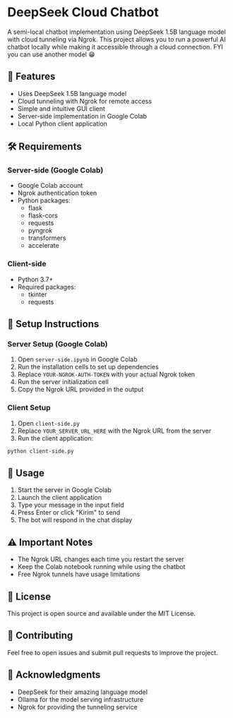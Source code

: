 # DeepSeek Cloud Chatbot

A semi-local chatbot implementation using DeepSeek 1.5B language model with cloud tunneling via Ngrok. This project allows you to run a powerful AI chatbot locally while making it accessible through a cloud connection. FYI you can use another model 😁

## 🌟 Features

- Uses DeepSeek 1.5B language model
- Cloud tunneling with Ngrok for remote access
- Simple and intuitive GUI client
- Server-side implementation in Google Colab
- Local Python client application

## 🛠️ Requirements

### Server-side (Google Colab)

- Google Colab account
- Ngrok authentication token
- Python packages:
  - flask
  - flask-cors
  - requests
  - pyngrok
  - transformers
  - accelerate

### Client-side

- Python 3.7+
- Required packages:
  - tkinter
  - requests

## 🚀 Setup Instructions

### Server Setup (Google Colab)

1. Open `server-side.ipynb` in Google Colab
2. Run the installation cells to set up dependencies
3. Replace `YOUR-NGROK-AUTH-TOKEN` with your actual Ngrok token
4. Run the server initialization cell
5. Copy the Ngrok URL provided in the output

### Client Setup

1. Open `client-side.py`
2. Replace `YOUR_SERVER_URL_HERE` with the Ngrok URL from the server
3. Run the client application:

```bash
python client-side.py
```

## 💬 Usage

1. Start the server in Google Colab
2. Launch the client application
3. Type your message in the input field
4. Press Enter or click "Kirim" to send
5. The bot will respond in the chat display

## ⚠️ Important Notes

- The Ngrok URL changes each time you restart the server
- Keep the Colab notebook running while using the chatbot
- Free Ngrok tunnels have usage limitations

## 📝 License

This project is open source and available under the MIT License.

## 👥 Contributing

Feel free to open issues and submit pull requests to improve the project.

## 🙏 Acknowledgments

- DeepSeek for their amazing language model
- Ollama for the model serving infrastructure
- Ngrok for providing the tunneling service
